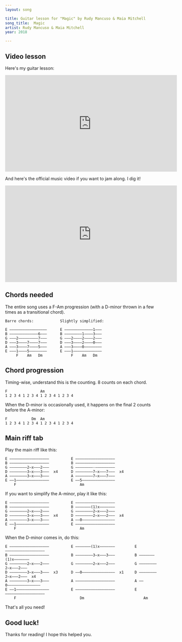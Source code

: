 ```yaml
---
layout: song

title: Guitar lesson for "Magic" by Rudy Mancuso & Maia Mitchell
song_title:  Magic
artist: Rudy Mancuso & Maia Mitchell
year: 2018

---
```


## Video lesson

Here's my guitar lesson:

<iframe width="560" height="315" src="https://www.youtube.com/embed/njxbmiBEvYc?showinfo=0" frameborder="0" allowfullscreen></iframe>
<br />

And here's the official music video if you want to jam along. I dig it!

<iframe width="560" height="315" src="https://www.youtube.com/embed/lRkTgVynmbM" frameborder="0" allow="autoplay; encrypted-media" allowfullscreen></iframe>

## Chords needed

The entire song uses a F-Am progression (with a D-minor thrown in a few times as a transitional chord).

    Barre chords:            Slightly simplified:

    E –––––––––––––––––      E –––––––––––––1–––
    B –––––––––––––6–––      B ––––––––1––––3–––
    G –––2–––––––––7–––      G –––2––––2––––2–––
    D –––3––––7––––7–––      D –––3––––2––––0–––
    A –––3––––7––––5–––      A –––3––––0––––––––
    E –––1––––5––––––––      E –––1–––––––––––––
         F    Am   Dm             F    Am   Dm  

## Chord progression

Timing-wise, understand this is the counting. 8 counts on each chord.

    F               Am
    1 2 3 4 1 2 3 4 1 2 3 4 1 2 3 4

When the D-minor is occasionally used, it happens on the final 2 counts before the A-minor:

    F           Dm  Am
    1 2 3 4 1 2 3 4 1 2 3 4 1 2 3 4

## Main riff tab

Play the main riff like this:

    E ––––––––––––––––––          E ––––––––––––––––––
    B ––––––––––––––––––          B ––––––––––––––––––
    G ––––––––2–x–––2–––          G ––––––––-–––––––––
    D ––––––––3–x–––3–––  x4      D ––––––––7–x–––7–––  x4
    A ––––––––3–x–––3–––          A ––––––––7–x–––7–––
    E ––1–––––––––––––––          E ––5–––––––––––––––
        F                             Am

If you want to simplify the A-minor, play it like this:

    E ––––––––––––––––––          E ––––––––––––––––––
    B ––––––––––––––––––          B –––––––(1)x–––––––
    G ––––––––2–x–––2–––          G ––––––––2–x–––2–––
    D ––––––––3–x–––3–––  x4      D ––––––––2–x–––2–––  x4
    A ––––––––3–x–––3–––          A ––0–––––––––––––––
    E ––1–––––––––––––––          E ––––––––––––––––––
        F                             Am

When the D-minor comes in, do this:

    E ––––––––––––––––––          E –––––––(1)x–––––––         E ––––––––––––––––––
    B ––––––––––––––––––          B ––––––––3–x–––3–––         B –––––––(1)x–––––––
    G ––––––––2–x–––2–––          G ––––––––2–x–––2–––         G ––––––––2–x–––2–––
    D ––––––––3–x–––3–––  x3      D ––0–––––––––––––––  x1     D ––––––––2–x–––2–––  x4
    A ––––––––3–x–––3–––          A ––––––––––––––––––         A ––0–––––––––––––––
    E ––1–––––––––––––––          E ––––––––––––––––––         E ––––––––––––––––––
        F                             Dm                           Am

That's all you need!

## Good luck!

Thanks for reading! I hope this helped you.
